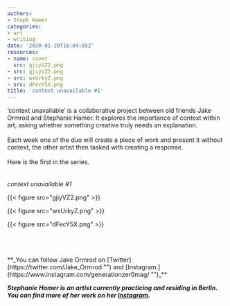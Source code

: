 ```yaml
---
authors:
- Steph Hamer
categories:
- art
- writing
date: '2020-01-29T16:04:05Z'
resources:
- name: cover
  src: gjiyVZ2.png
- src: gjiyVZ2.png
- src: wxUrkyZ.png
- src: dFecY5X.png
title: 'context unavailable #1'
---
```

‘context unavailable’ is a collaborative project between old friends Jake Ormrod and Stephanie Hamer. It explores the importance of context within art, asking whether something creative truly needs an explanation.<br>
<br>
Each week one of the duo will create a piece of work and present it without context, the other artist then tasked with creating a response.<br>
<br>
Here is the first in the series.<br>
<br>
<br>
_context unavailable #1_<br>

{{< figure src="gjiyVZ2.png" >}}

{{< figure src="wxUrkyZ.png" >}}

{{< figure src="dFecY5X.png" >}}

<br>
<br>
<br>
**_You can follow Jake Ormrod on [Twitter](https://twitter.com/Jake_Ormrod "") and [Instagram.](https://www.instagram.com/generationzer0mag/ "")_**

_**Stephanie Hamer is an artist currently practicing and residing in Berlin. You can find more of her work on her [Instagram](https://www.instagram.com/stephanie__hamer/ "").**_